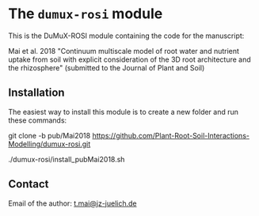 The `dumux-rosi` module
=================================
This is the DuMuX-ROSI module containing the code for the manuscript:

Mai et al. 2018  "Continuum multiscale model of root water and nutrient uptake from soil with explicit consideration of the 3D root architecture and the rhizosphere" (submitted to the Journal of Plant and Soil) 

Installation
--------------------------

The easiest way to install this module is to create a new folder and run these commands:

git clone -b pub/Mai2018 https://github.com/Plant-Root-Soil-Interactions-Modelling/dumux-rosi.git

./dumux-rosi/install_pubMai2018.sh

Contact
--------------------------
Email of the author: t.mai@jz-juelich.de

